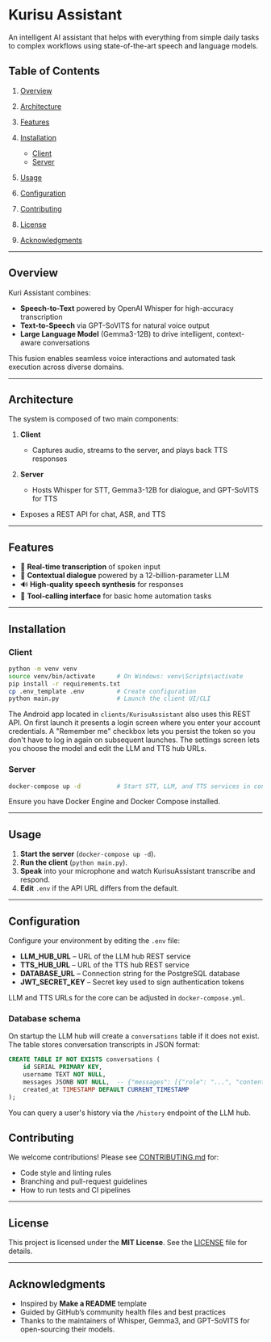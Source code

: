 # Kurisu Assistant

An intelligent AI assistant that helps with everything from simple daily tasks to complex workflows using state-of-the-art speech and language models.

## Table of Contents

1. [Overview](#overview)
2. [Architecture](#architecture)
3. [Features](#features)
4. [Installation](#installation)

   * [Client](#client)
   * [Server](#server)
5. [Usage](#usage)
6. [Configuration](#configuration)
7. [Contributing](#contributing)
8. [License](#license)
9. [Acknowledgments](#acknowledgments)

---

## Overview

Kuri Assistant combines:

* **Speech-to-Text** powered by OpenAI Whisper for high-accuracy transcription
* **Text-to-Speech** via GPT-SoVITS for natural voice output
* **Large Language Model** (Gemma3-12B) to drive intelligent, context-aware conversations

This fusion enables seamless voice interactions and automated task execution across diverse domains.

---

## Architecture

The system is composed of two main components:

1. **Client**

   * Captures audio, streams to the server, and plays back TTS responses
2. **Server**

   * Hosts Whisper for STT, Gemma3-12B for dialogue, and GPT-SoVITS for TTS
  * Exposes a REST API for chat, ASR, and TTS

---

## Features

* 🎤 **Real-time transcription** of spoken input
* 🤖 **Contextual dialogue** powered by a 12-billion-parameter LLM
* 🔊 **High-quality speech synthesis** for responses
* 🔌 **Tool-calling interface** for basic home automation tasks

---

## Installation

### Client

```bash
python -m venv venv
source venv/bin/activate      # On Windows: venv\Scripts\activate
pip install -r requirements.txt
cp .env_template .env         # Create configuration
python main.py                # Launch the client UI/CLI
```

The Android app located in `clients/KurisuAssistant` also uses this REST API.
On first launch it presents a login screen where you enter your account
credentials. A "Remember me" checkbox lets you persist the token so you
don't have to log in again on subsequent launches. The settings screen lets
you choose the model and edit the LLM and TTS hub URLs.

### Server

```bash
docker-compose up -d          # Start STT, LLM, and TTS services in containers
```

Ensure you have Docker Engine and Docker Compose installed.

---

## Usage

1. **Start the server** (`docker-compose up -d`).
2. **Run the client** (`python main.py`).
3. **Speak** into your microphone and watch KurisuAssistant transcribe and respond.
4. **Edit** `.env` if the API URL differs from the default.

---

## Configuration

Configure your environment by editing the `.env` file:

* **LLM_HUB_URL** – URL of the LLM hub REST service
* **TTS_HUB_URL** – URL of the TTS hub REST service
* **DATABASE_URL** – Connection string for the PostgreSQL database
* **JWT_SECRET_KEY** – Secret key used to sign authentication tokens

LLM and TTS URLs for the core can be adjusted in `docker-compose.yml`.

### Database schema

On startup the LLM hub will create a `conversations` table if it does not
exist. The table stores conversation transcripts in JSON format:

```sql
CREATE TABLE IF NOT EXISTS conversations (
    id SERIAL PRIMARY KEY,
    username TEXT NOT NULL,
    messages JSONB NOT NULL,  -- {"messages": [{"role": "...", "content": "...", "model": "..."}]}
    created_at TIMESTAMP DEFAULT CURRENT_TIMESTAMP
);
```

You can query a user's history via the `/history` endpoint of the LLM hub.

## Contributing

We welcome contributions! Please see [CONTRIBUTING.md](CONTRIBUTING.md) for:

* Code style and linting rules
* Branching and pull-request guidelines
* How to run tests and CI pipelines

---

## License

This project is licensed under the **MIT License**. See the [LICENSE](LICENSE) file for details.

---

## Acknowledgments

* Inspired by **Make a README** template
* Guided by GitHub’s community health files and best practices
* Thanks to the maintainers of Whisper, Gemma3, and GPT-SoVITS for open-sourcing their models.

